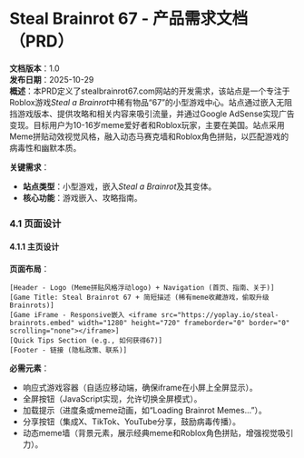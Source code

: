 # Steal Brainrot 67 - 产品需求文档（PRD）

**文档版本**：1.0  
**发布日期**：2025-10-29    
**概述**：本PRD定义了stealbrainrot67.com网站的开发需求，该站点是一个专注于Roblox游戏*Steal a Brainrot*中稀有物品“67”的小型游戏中心。站点通过嵌入无阻挡游戏版本、提供攻略和相关内容来吸引流量，并通过Google AdSense实现广告变现。目标用户为10-16岁meme爱好者和Roblox玩家，主要在美国。站点采用Meme拼贴动效视觉风格，融入动态马赛克墙和Roblox角色拼贴，以匹配游戏的病毒性和幽默本质。

**关键需求**：
- **站点类型**：小型游戏，嵌入*Steal a Brainrot*及其变体。
- **核心功能**：游戏嵌入、攻略指南。


### 4.1 页面设计

#### 4.1.1 主页设计
**页面布局**：
```
[Header - Logo (Meme拼贴风格浮动logo) + Navigation (首页、指南、关于)]
[Game Title: Steal Brainrot 67 + 简短描述 (稀有meme收藏游戏，偷取升级Brainrots)]
[Game iFrame - Responsive嵌入 <iframe src="https://yoplay.io/steal-brainrots.embed" width="1280" height="720" frameborder="0" border="0" scrolling="none"></iframe>]
[Quick Tips Section (e.g., 如何获得67)]
[Footer - 链接 (隐私政策、联系)]
```

**必需元素**：
- 响应式游戏容器（自适应移动端，确保iframe在小屏上全屏显示）。
- 全屏按钮（JavaScript实现，允许切换全屏模式）。
- 加载提示（进度条或meme动画，如“Loading Brainrot Memes...”）。
- 分享按钮（集成X、TikTok、YouTube分享，鼓励病毒传播）。
- 动态meme墙（背景元素，展示经典meme和Roblox角色拼贴，增强视觉吸引力）。